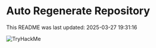 # Auto Regenerate Repository

This README was last updated: 2025-03-27 19:31:16

 ![TryHackMe](https://tryhackme.com/badge/533634)